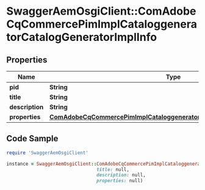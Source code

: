 # SwaggerAemOsgiClient::ComAdobeCqCommercePimImplCataloggeneratorCatalogGeneratorImplInfo

## Properties

Name | Type | Description | Notes
------------ | ------------- | ------------- | -------------
**pid** | **String** |  | [optional] 
**title** | **String** |  | [optional] 
**description** | **String** |  | [optional] 
**properties** | [**ComAdobeCqCommercePimImplCataloggeneratorCatalogGeneratorImplProperties**](ComAdobeCqCommercePimImplCataloggeneratorCatalogGeneratorImplProperties.md) |  | [optional] 

## Code Sample

```ruby
require 'SwaggerAemOsgiClient'

instance = SwaggerAemOsgiClient::ComAdobeCqCommercePimImplCataloggeneratorCatalogGeneratorImplInfo.new(pid: null,
                                 title: null,
                                 description: null,
                                 properties: null)
```


